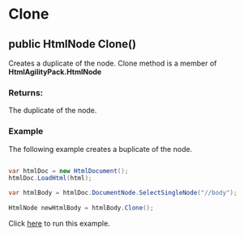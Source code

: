 # Clone

## public HtmlNode Clone()

Creates a duplicate of the node. Clone method is a member of **HtmlAgilityPack.HtmlNode**

### Returns:

The duplicate of the node.

### Example

The following example creates a buplicate of the node. 

```csharp

var htmlDoc = new HtmlDocument();
htmlDoc.LoadHtml(html);

var htmlBody = htmlDoc.DocumentNode.SelectSingleNode("//body");
		
HtmlNode newHtmlBody = htmlBody.Clone();

```

Click [here](https://dotnetfiddle.net/E5Ohlu) to run this example.
